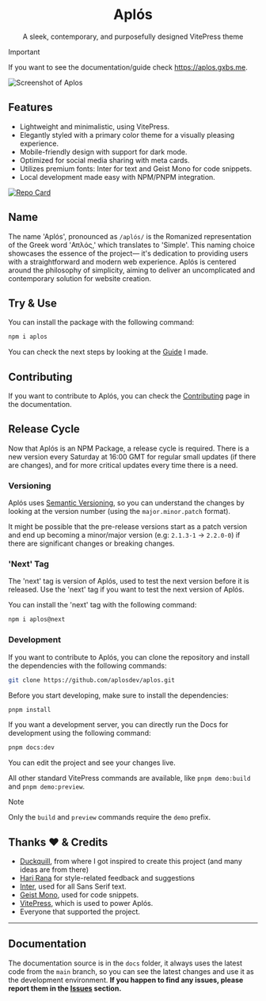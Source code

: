 <div align="center">
<h1>Aplós</h1>

A sleek, contemporary, and purposefully designed VitePress theme

</div>

> [!IMPORTANT]
> If you want to see the documentation/guide check <https://aplos.gxbs.me>.

![Screenshot of Aplos](https://github.com/GabsEdits/aplos/assets/110247388/3c98f962-b560-442a-9f56-9b805156a272)

## Features

- Lightweight and minimalistic, using VitePress.
- Elegantly styled with a primary color theme for a visually pleasing experience.
- Mobile-friendly design with support for dark mode.
- Optimized for social media sharing with meta cards.
- Utilizes premium fonts: Inter for text and Geist Mono for code snippets.
- Local development made easy with NPM/PNPM integration.

<a href="https://github.com/aplosdev/template">
<picture>
  <source
    srcset="https://github-readme-stats.vercel.app/api/pin/?username=aplosdev&repo=template&theme=dark"
    media="(prefers-color-scheme: dark)"
  />
  <source
    srcset="https://github-readme-stats.vercel.app/api/pin/?username=aplosdev&repo=template"
    media="(prefers-color-scheme: light), (prefers-color-scheme: no-preference)"
  />
  <img src="https://github-readme-stats.vercel.app/api/pin/?username=aplosdev&repo=template" alt="Repo Card" />
</picture>
</a>

## Name

The name 'Aplós', pronounced as `/aplós/` is the Romanized representation of the Greek word 'Απλός,' which translates to 'Simple'. This naming choice showcases the essence of the project— it's dedication to providing users with a straightforward and modern web experience. Aplós is centered around the philosophy of simplicity, aiming to deliver an uncomplicated and contemporary solution for website creation.

## Try & Use

You can install the package with the following command:

```bash
npm i aplos
```

You can check the next steps by looking at the [Guide](https://aplos.gxbs.me/guide/) I made.

## Contributing

If you want to contribute to Aplós, you can check the [Contributing](https://aplos.gxbs.me/contributing) page in the documentation.

## Release Cycle

Now that Aplós is an NPM Package, a release cycle is required. There is a new version every Saturday at 16:00 GMT for regular small updates (if there are changes), and for more critical updates every time there is a need.

### Versioning

Aplós uses [Semantic Versioning](https://semver.org/), so you can understand the changes by looking at the version number (using the `major.minor.patch` format).

It might be possible that the pre-release versions start as a patch version and end up becoming a minor/major version (e.g: `2.1.3-1` -> `2.2.0-0`) if there are significant changes or breaking changes.

### 'Next' Tag

The 'next' tag is version of Aplós, used to test the next version before it is released. Use the 'next' tag if you want to test the next version of Aplós.

You can install the 'next' tag with the following command:

```bash
npm i aplos@next
```

### Development

If you want to contribute to Aplós, you can clone the repository and install the dependencies with the following commands:

```bash
git clone https://github.com/aplosdev/aplos.git
```

Before you start developing, make sure to install the dependencies:

```bash
pnpm install
```

If you want a development server, you can directly run the Docs for development using the following command:

```bash
pnpm docs:dev
```

You can edit the project and see your changes live.

All other standard VitePress commands are available, like `pnpm demo:build` and `pnpm demo:preview`.

> [!NOTE]
> Only the `build` and `preview` commands require the `demo` prefix.

## Thanks ❤ & Credits️

- [Duckquill](https://duckquill.daudix.one), from where I got inspired to create this project (and many ideas are from there)
- [Hari Rana](https://tesk.page/) for style-related feedback and suggestions
- [Inter](https://rsms.me/inter/), used for all Sans Serif text.
- [Geist Mono](https://vercel.com/font/), used for code snippets.
- [VitePress](https://vitepress.dev), which is used to power Aplós.
- Everyone that supported the project.

---

## Documentation

The documentation source is in the `docs` folder, it always uses the latest code from the `main` branch, so you can see the latest changes and use it as the development environment. **If you happen to find any issues, please report them in the [Issues](https://github.com/aplosdev/aplos/issues) section.**
